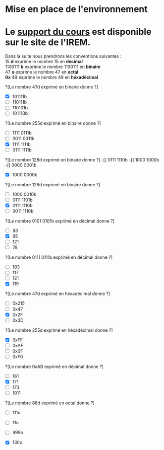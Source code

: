 # Mise en place de l'environnement

# Le [support du cours](http://ens-info.irem.univ-mrs.fr/wp-content/uploads/00_cours_debut_info.pdf) est disponible sur le site de l'IREM.

Dans la suite nous prendrons les conventions suivantes :  
15 __d__ exprime le nombre 15 en __décimal__  
1100111 __b__ exprime le nombre 1100111 en __binaire__  
47 __o__ exprime le nombre 47 en __octal__  
__0x__ 49 exprime le nombre 49 en __héxadécimal__  

?[Le nombre 47d exprimé en binaire donne ?]
-[X] 101111b
-[ ] 110111b
-[ ] 110101b
-[ ] 101110b

?[Le nombre 255d exprimé en binaire donne ?]
-[ ] 1111 0111b
-[ ] 0011 0011b
-[X] 1111 1111b
-[ ] 0111 1111b

?[Le nombre 128d exprimé en binaire donne ?]
-[] 0111 1110b
-[] 1000 1000b
-[] 0000 0001b
-[X] 1000 0000b

?[Le nombre 126d exprimé en binaire donne ?]
-[ ] 1000 0010b
-[ ] 0111 1101b
-[X] 0111 1110b
-[ ] 0011 1110b

?[Le nombre 0101 0101b exprimé en décimal donne ?]
-[ ] 83
-[X] 85
-[ ] 121
-[ ] 78

?[Le nombre 0111 0111b exprimé en décimal donne ?]
-[ ] 103
-[ ] 117
-[ ] 121
-[X] 119

?[Le nombre 47d exprimé en héxadécimal donne ?]
-[ ] 0x215
-[ ] 0x47
-[X] 0x2F
-[ ] 0x3D

?[Le nombre 255d exprimé en héxadécimal donne ?]
-[X] 0xFF
-[ ] 0xAF
-[ ] 0x0F
-[ ] 0xF0

?[Le nombre 0xAB exprimé en décimal donne ?]
-[ ] 161
-[X] 171
-[ ] 173
-[ ] 1011

?[Le nombre 88d exprimé en octal donne ?]
-[ ] 111o
-[ ] 11o
-[ ] 999o
-[X] 130o

